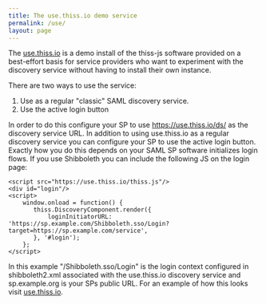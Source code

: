 ```yaml
---
title: The use.thiss.io demo service
permalink: /use/
layout: page
---
```


The [use.thiss.io](https://use.thiss.io) is a demo install of the thiss-js software provided on a best-effort basis for service providers who want to experiment with the discovery service without having to install their own instance. 

There are two ways to use the service:

1. Use as a regular "classic" SAML discovery service.
2. Use the active login button

In order to do this configure your SP to use https://use.thiss.io/ds/ as the discovery service URL.  In addition to using use.thiss.io as a regular discovery service you can configure your SP to use the active login button. Exactly how you do this depends on your SAML SP software initializes login flows. If you use Shibboleth you can include the following JS on the login page:

```
<script src="https://use.thiss.io/thiss.js"/>
<div id="login"/>
<script>
    window.onload = function() {
       thiss.DiscoveryComponent.render({
           loginInitiatorURL: 'https://sp.example.com/Shibboleth.sso/Login?target=https://sp.example.com/service',
       }, '#login');
    };
</script>
```

In this example "/Shibboleth.sso/Login" is the login context configured in shibboleth2.xml associated with the use.thiss.io discovery service and sp.example.org is your SPs public URL. For an example of how this looks visit [use.thiss.io](https://use.thiss.io/).
